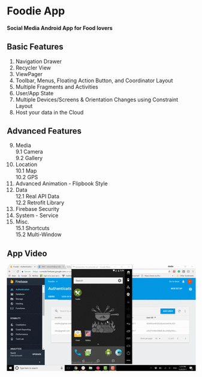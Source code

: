# Foodie App

#### Social Media Android App for Food lovers

## Basic Features
1. Navigation Drawer	 
2. Recycler View	  
3. ViewPager	  
4. Toolbar, Menus, Floating Action Button, and Coordinator Layout	 
5. Multiple Fragments and Activities 	  
6. User/App State  
7. Multiple Devices/Screens & Orientation Changes using Constraint Layout	 
8. Host your data in the Cloud 	 

## Advanced Features
9. Media     
  9.1 Camera       
 	9.2 Gallery	 
10. Location    
  10.1 Map   
  10.2 GPS	 
11. Advanced Animation - Flipbook Style 	 
12. Data   
  12.1 Real API Data  
  12.2 Retrofit Library 	 
13. Firebase Security 	 
14. System - Service 	 
15. Misc.	  
  15.1 Shortcuts	  
  15.2 Multi-Window 	 

## App Video

![](FoodieDemo.gif)
